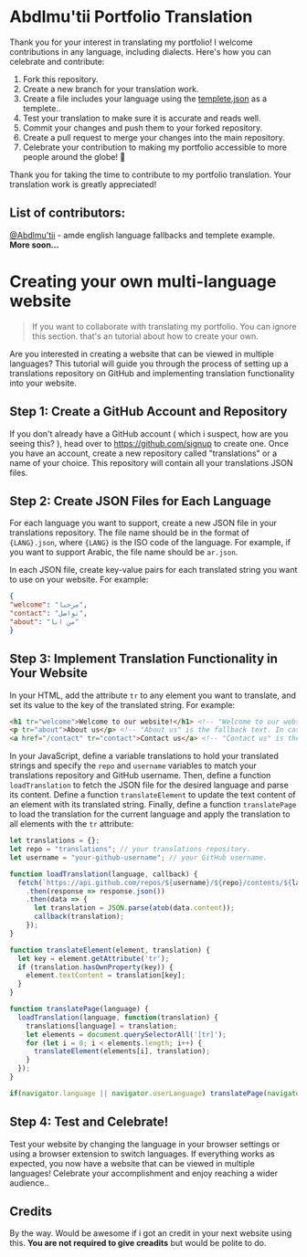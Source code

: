 # Abdlmu'tii Portfolio Translation

Thank you for your interest in translating my portfolio! I welcome contributions in any language, including dialects. Here's how you can celebrate and contribute:

1. Fork this repository.
2. Create a new branch for your translation work.
3. Create a file includes your language using the [templete.json](templete.json) as a templete..
4. Test your translation to make sure it is accurate and reads well.
5. Commit your changes and push them to your forked repository.
6. Create a pull request to merge your changes into the main repository.
7. Celebrate your contribution to making my portfolio accessible to more people around the globe! 🥳

Thank you for taking the time to contribute to my portfolio translation. Your translation work is greatly appreciated!

## List of contributors:
[@Abdlmu'tii](https://github.com/abdlmitii) - amde english language fallbacks and templete example.
<br>
**More soon...**
<br>
# Creating your own multi-language website
> If you want to collaborate with translating my portfolio. You can ignore this section. that's an tutorial about how to create your own.

Are you interested in creating a website that can be viewed in multiple languages? This tutorial will guide you through the process of setting up a translations repository on GitHub and implementing translation functionality into your website.

## Step 1: Create a GitHub Account and Repository

If you don't already have a GitHub account ( which i suspect, how are you seeing this? ), head over to https://github.com/signup to create one. Once you have an account, create a new repository called "translations" or a name of your choice. This repository will contain all your translations JSON files.

## Step 2: Create JSON Files for Each Language

For each language you want to support, create a new JSON file in your translations repository. The file name should be in the format of `{LANG}.json`, where `{LANG}` is the ISO code of the language. For example, if you want to support Arabic, the file name should be `ar.json`.

In each JSON file, create key-value pairs for each translated string you want to use on your website. For example:
```json
{
"welcome": "مرحبا",
"contact": "تواصل",
"about": "من انا"
}
```


## Step 3: Implement Translation Functionality in Your Website

In your HTML, add the attribute `tr` to any element you want to translate, and set its value to the key of the translated string. For example:
```html
<h1 tr="welcome">Welcome to our website!</h1> <!-- "Welcome to our website!" is the fallback text. In case something didn't work or the user didn't have another language.. -->
<p tr="about">About us</p> <!-- "About us" is the fallback text. In case something didn't work or the user didn't have another language.. -->
<a href="/contact" tr="contact">Contact us</a> <!-- "Contact us" is the fallback text. In case something didn't work or the user didn't have another language.. -->
```

In your JavaScript, define a variable translations to hold your translated strings and specify the `repo` and `username` variables to match your translations repository and GitHub username. Then, define a function `loadTranslation` to fetch the JSON file for the desired language and parse its content. Define a function `translateElement` to update the text content of an element with its translated string. Finally, define a function `translatePage` to load the translation for the current language and apply the translation to all elements with the `tr` attribute:
```js
let translations = {};
let repo = "translations"; // your translations repository.
let username = "your-github-username"; // your GitHub username.

function loadTranslation(language, callback) {
  fetch(`https://api.github.com/repos/${username}/${repo}/contents/${language}.json`)
    .then(response => response.json())
    .then(data => {
      let translation = JSON.parse(atob(data.content));
      callback(translation);
    });
}

function translateElement(element, translation) {
  let key = element.getAttribute('tr');
  if (translation.hasOwnProperty(key)) {
    element.textContent = translation[key];
  }
}

function translatePage(language) {
  loadTranslation(language, function(translation) {
    translations[language] = translation;
    let elements = document.querySelectorAll('[tr]');
    for (let i = 0; i < elements.length; i++) {
      translateElement(elements[i], translation);
    }
  });
}

if(navigator.language || navigator.userLanguage) translatePage(navigator.language || navigator.userLanguage);
```

## Step 4: Test and Celebrate!
Test your website by changing the language in your browser settings or using a browser extension to switch languages. If everything works as expected, you now have a website that can be viewed in multiple languages! Celebrate your accomplishment and enjoy reaching a wider audience..


## Credits
By the way. Would be awesome if i got an credit in your next website using this. **You are not required to give creadits**
but would be polite to do.

